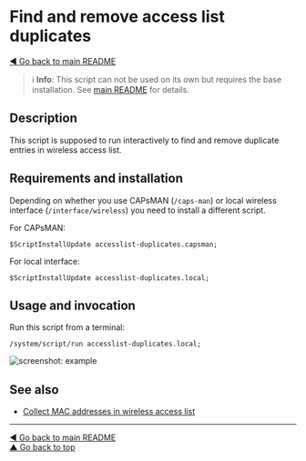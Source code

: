 Find and remove access list duplicates
======================================

[◀ Go back to main README](../README.md)

> ℹ️️ **Info**: This script can not be used on its own but requires the base
> installation. See [main README](../README.md) for details.

Description
-----------

This script is supposed to run interactively to find and remove duplicate
entries in wireless access list.

Requirements and installation
-----------------------------

Depending on whether you use CAPsMAN (`/caps-man`) or local wireless
interface (`/interface/wireless`) you need to install a different script.

For CAPsMAN:

    $ScriptInstallUpdate accesslist-duplicates.capsman;

For local interface:

    $ScriptInstallUpdate accesslist-duplicates.local;

Usage and invocation
--------------------

Run this script from a terminal:

    /system/script/run accesslist-duplicates.local;

![screenshot: example](accesslist-duplicates.d/01-example.avif)

See also
--------

* [Collect MAC addresses in wireless access list](collect-wireless-mac.md)

---
[◀ Go back to main README](../README.md)  
[▲ Go back to top](#top)

